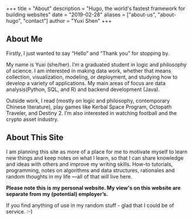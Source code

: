 +++
title = "About"
description = "Hugo, the world's fastest framework for building websites"
date = "2019-02-28"
aliases = ["about-us", "about-hugo", "contact"]
author = "Yuxi Shen"
+++


## About Me

Firstly, I just wanted to say “Hello” and “Thank you” for stopping by.

My name is Yuxi (she/her). I’m a graduated student in logic and philosophy of science. I am interested in making data work, whether that means collection, visualization, modeling, or deployment, and studying how to develop a variety of applications. My main areas of focus are data analysis(Python, SQL, and R) and backend development (Java). 

Outside work, I read (mostly on logic and philosophy, contemporary Chinese literature), play games like Kerbal Space Program, Octopath Traveler, and Destiny 2. I’m also interested in watching football and the crypto asset industry.



## About This Site


I am planning this site as more of a place for me to motivate myself to learn new things and keep notes on what I learn, so that I can share knowledge and ideas with others and improve my writing skills. How-to tutorials, programming, notes on algorithms and data structures, rationales and random thoughts in my life —all of that will live here.

**Please note this is my personal website. My view's on this website are separate from my (potential) employer’s.**

If you find anything of use in my random stuff - glad that I could be of service. :-)
